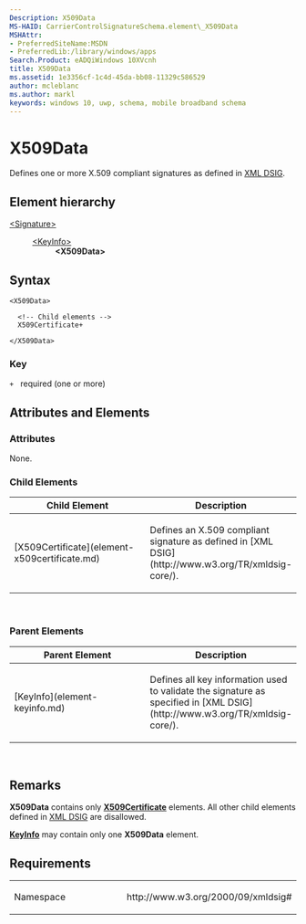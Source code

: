 ```yaml
---
Description: X509Data
MS-HAID: CarrierControlSignatureSchema.element\_X509Data
MSHAttr:
- PreferredSiteName:MSDN
- PreferredLib:/library/windows/apps
Search.Product: eADQiWindows 10XVcnh
title: X509Data
ms.assetid: 1e3356cf-1c4d-45da-bb08-11329c586529
author: mcleblanc
ms.author: markl
keywords: windows 10, uwp, schema, mobile broadband schema
---
```


# X509Data


Defines one or more X.509 compliant signatures as defined in [XML DSIG](http://www.w3.org/TR/xmldsig-core/).

## Element hierarchy

<dl>
<dt><a href="element-signature.md">&lt;Signature&gt;</a></dt>
<dd>
<dl>
<dt><a href="element-keyinfo.md">&lt;KeyInfo&gt;</a></dt>
<dd><b>&lt;X509Data&gt;</b></dd>
</dl>
</dd>
</dl>

## Syntax

``` syntax
<X509Data>

  <!-- Child elements -->
  X509Certificate+

</X509Data>
```

### Key

`+`   required (one or more)

## Attributes and Elements


### Attributes

None.

### Child Elements

<table>
<colgroup>
<col width="50%" />
<col width="50%" />
</colgroup>
<thead>
<tr class="header">
<th>Child Element</th>
<th>Description</th>
</tr>
</thead>
<tbody>
<tr class="odd">
<td>[X509Certificate](element-x509certificate.md)</td>
<td><p>Defines an X.509 compliant signature as defined in [XML DSIG](http://www.w3.org/TR/xmldsig-core/).</p></td>
</tr>
</tbody>
</table>

 

### Parent Elements

<table>
<colgroup>
<col width="50%" />
<col width="50%" />
</colgroup>
<thead>
<tr class="header">
<th>Parent Element</th>
<th>Description</th>
</tr>
</thead>
<tbody>
<tr class="odd">
<td>[KeyInfo](element-keyinfo.md)</td>
<td><p>Defines all key information used to validate the signature as specified in [XML DSIG](http://www.w3.org/TR/xmldsig-core/).</p></td>
</tr>
</tbody>
</table>

 

## Remarks

**X509Data** contains only [**X509Certificate**](element-x509certificate.md) elements. All other child elements defined in [XML DSIG](http://www.w3.org/TR/xmldsig-core/) are disallowed.

[**KeyInfo**](element-keyinfo.md) may contain only one **X509Data** element.

## Requirements

<table>
<colgroup>
<col width="50%" />
<col width="50%" />
</colgroup>
<tbody>
<tr class="odd">
<td><p>Namespace</p></td>
<td><p>http://www.w3.org/2000/09/xmldsig#</p></td>
</tr>
</tbody>
</table>

 

 



